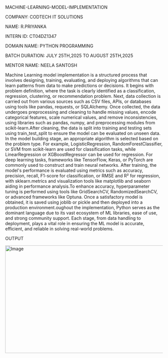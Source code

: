  MACHINE-LEARNING-MODEL-IMPLEMENTATION

 COMPANY: CODTECH IT SOLUTIONS

 NAME: R.PRIYANKA

 INTERN ID: CT04DZ1347

 DOMAIN NAME: PYTHON PROGRAMMING

 BATCH DURATION: JULY 25TH,2025 TO AUGUST 25TH,2025

 MENTOR NAME: NEELA SANTOSH

 Machine Learning model implementation is a structured process that involves designing, training, evaluating, and deploying algorithms that can learn patterns from data to make      predictions or decisions. It begins with problem definition, where the task is clearly identified as a classification, regression, clustering, or recommendation problem. Next, data collection is carried out from various sources such as CSV files, APIs, or databases using tools like pandas, requests, or SQLAlchemy. Once collected, the data undergoes preprocessing and cleaning to handle missing values, encode categorical features, scale numerical values, and remove inconsistencies, using libraries such as pandas, numpy, and preprocessing modules from scikit-learn.After cleaning, the data is split into training and testing sets using train_test_split to ensure the model can be evaluated on unseen data. In the model building stage, an appropriate algorithm is selected based on the problem type. For example, LogisticRegression, RandomForestClassifier, or SVM from scikit-learn are used for classification tasks, while LinearRegression or XGBoostRegressor can be used for regression. For deep learning tasks, frameworks like TensorFlow, Keras, or PyTorch are commonly used to construct and train neural networks. After training, the model's performance is evaluated using metrics such as accuracy, precision, recall, F1-score for classification, or RMSE and R² for regression, with sklearn.metrics and visualization tools like matplotlib and seaborn aiding in performance analysis.To enhance accuracy, hyperparameter tuning is performed using tools like GridSearchCV, RandomizedSearchCV, or advanced frameworks like Optuna. Once a satisfactory model is obtained, it is saved using joblib or pickle and then deployed into a production environment.oughout the implementation, Python serves as the dominant language due to its vast ecosystem of ML libraries, ease of use, and strong community support. Each stage, from data handling to deployment, plays a vital role in ensuring the ML model is accurate, efficient, and reliable in solving real-world problems.

OUTPUT

<img width="540" height="345" alt="Image" src="https://github.com/user-attachments/assets/e82eddcb-0d86-4322-a443-9aa147e2f0b6" />
